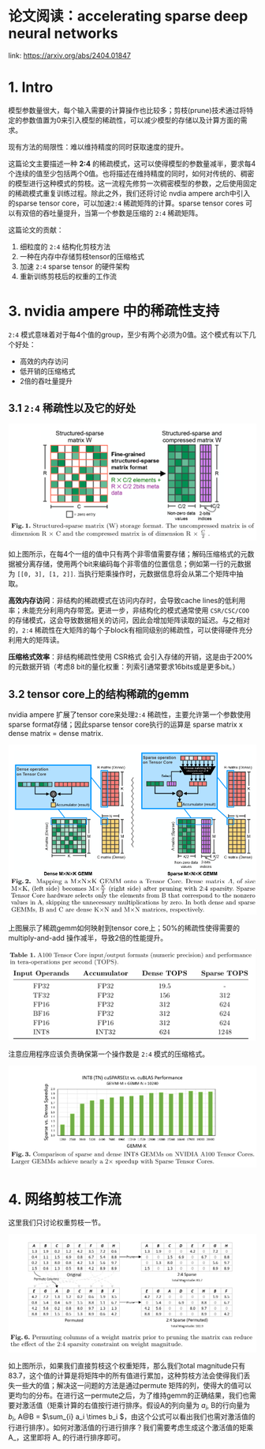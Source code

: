 # 论文阅读：accelerating sparse deep neural networks
link: https://arxiv.org/abs/2404.01847

# 1. Intro
模型参数量很大，每个输入需要的计算操作也比较多；剪枝(prune)技术通过将特定的参数值置为0来引入模型的稀疏性，可以减少模型的存储以及计算方面的需求。

现有方法的局限性：难以维持精度的同时获取速度的提升。

这篇论文主要描述一种 **2:4** 的稀疏模式，这可以使得模型的参数量减半，要求每4个连续的值至少包括两个0值。也将描述在维持精度的同时，如何对传统的、稠密的模型进行这种模式的剪枝。这一流程先修剪一次稠密模型的参数，之后使用固定的稀疏模式重复训练过程。除此之外，我们还将讨论 nvdia ampere arch中引入的sparse tensor core，可以加速`2:4` 稀疏矩阵的计算。sparse tensor cores 可以有双倍的吞吐量提升，当第一个参数是压缩的 `2:4` 稀疏矩阵。

这篇论文的贡献：

1. 细粒度的 `2:4` 结构化剪枝方法
2. 一种在内存中存储剪枝tensor的压缩格式
3. 加速 `2:4` sparse tensor 的硬件架构
4. 重新训练剪枝后的权重的工作流

# 3. nvidia ampere 中的稀疏性支持
`2:4` 模式意味着对于每4个值的group，至少有两个必须为0值。这个模式有以下几个好处：

+ 高效的内存访问
+ 低开销的压缩格式
+ 2倍的吞吐量提升

## 3.1 `2:4` 稀疏性以及它的好处

![alt text](../assets/image.png)

如上图所示，在每4个一组的值中只有两个非零值需要存储；解码压缩格式的元数据被分离存储，使用两个bit来编码每个非零值的位置信息；例如第一行的元数据为 `[[0, 3], [1, 2]]`. 当执行矩乘操作时，元数据信息将会从第二个矩阵中抽取。

**高效内存访问**：非结构的稀疏模式在访问内存时，会导致cache lines的低利用率；未能充分利用内存带宽。更进一步，非结构化的模式通常使用 `CSR/CSC/COO` 的存储模式，这会导致数据相关的访问，因此会增加矩阵读取的延迟。与之相对的，`2:4` 稀疏性在大矩阵的每个子block有相同级别的稀疏性，可以使得硬件充分利用大的矩阵读。

**压缩格式效率**：非结构稀疏性使用 CSR格式 会引入存储的开销，这是由于200%的元数据开销（考虑8 bit的量化权重：列索引通常要求16bits或是更多bit。）

## 3.2 tensor core上的结构稀疏的gemm
nvidia ampere 扩展了tensor core来处理`2:4` 稀疏性，主要允许第一个参数使用sparse format存储；因此sparse tensor core执行的运算是 sparse matrix x dense matrix = dense matrix. 

![alt text](../assets/01.png)

上图展示了稀疏gemm如何映射到tensor core上；50%的稀疏性使得需要的multiply-and-add 操作减半，导致2倍的性能提升。

![alt text](image.png)

注意应用程序应该负责确保第一个操作数是 `2:4` 模式的压缩格式。

![alt text](image-1.png)

# 4. 网络剪枝工作流
这里我们只讨论权重剪枝一节。

![alt text](image-2.png)

如上图所示，如果我们直接剪枝这个权重矩阵，那么我们total magnitude只有83.7，这个值的计算是将矩阵中的所有值进行累加，这种剪枝方法会使得我们丢失一些大的值；解决这一问题的方法是通过permute 矩阵的列，使得大的值可以更均匀的分布。在进行这一permute之后，为了维持gemm的正确结果，我们也需要对激活值（矩乘计算的右值按行进行排序。假设A的列向量为 $a_i$, B的行向量为 $b_i$, A@B = $\sum_{i} a_i \times b_i $，由这个公式可以看出我们也需对激活值的行进行排序）。如何对激活值的行进行排序？我们需要考虑生成这个激活值的矩乘 A_，这里即将 A_ 的行进行排序即可。